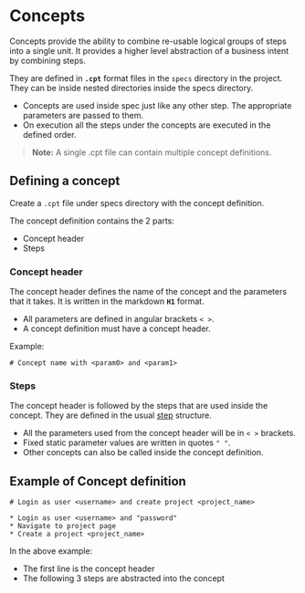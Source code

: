 # Concepts

Concepts provide the ability to combine re-usable logical groups of steps into a single unit. It provides a higher level abstraction of a business intent by combining steps.

They are defined in **`.cpt`** format files in the `specs` directory in the project. They can be inside nested directories inside the specs directory.

* Concepts are used inside spec just like any other step. The appropriate parameters are passed to them.
* On execution all the steps under the concepts are executed in the defined order.

> **Note:** A single .cpt file can contain multiple concept definitions.

## Defining a concept

Create a `.cpt` file under specs directory with the concept definition.

The concept definition contains the 2 parts:
- Concept header
- Steps

### Concept header
The concept header defines the name of the concept and the parameters that it takes. It is written in the markdown **`H1`** format.

* All parameters are defined in angular brackets `< >`.
* A concept definition must have a concept header.

Example:

```
# Concept name with <param0> and <param1>
```

### Steps

The concept header is followed by the steps that are used inside the concept. They are defined in the usual [step](steps.md) structure.

* All the parameters used from the concept header will be in `< >` brackets.
* Fixed static parameter values are written in quotes `" "`.
* Other concepts can also be called inside the concept definition.

## Example of Concept definition

```
# Login as user <username> and create project <project_name>

* Login as user <username> and "password"
* Navigate to project page
* Create a project <project_name>
```

In the above example:

* The first line is the concept header
* The following 3 steps are abstracted into the concept
